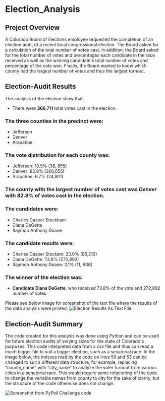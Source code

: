# Election_Analysis

## Project Overview
A Colorado Board of Elections employee requested the completion of an election audit of a recent local congressional election. The Board asked for a calculation of the total number of votes cast. In addition, the Board asked for the total number of votes and percentages each candidate in the race received as well as the winning candidate's total number of votes and percentage of the vote won. Finally, the Board wanted to know which county had the largest number of votes and thus the largest turnout. 

## Election-Audit Results 
The analysis of the election show that:
- There were **369,711** total votes cast in the election.
### The three counties in the precinct were:
  - Jefferson
  - Denver
  - Arapahoe
### The vote distribution for each county was:
  - Jefferson: 10.5% (38, 855)
  - Denver: 82.8% (306,055)
  - Arapahoe: 6.7% (24,801)
### The county with the largest number of votes cast was *Denver* with 82.8% of votes cast in the election. 

### The candidates were:
  - Charles Casper Stockham
  - Diana DeGette
  - Raymon Anthony Doane
### The candidate results were:
  - Charles Casper Stockam: 23.0% (85,213)
  - Diana DeGette: 73.8% (272,892)
  - Raymon Anthony Doane: 3.1% (11, 606)
### The winner of the election was:
  - **Candidate Diana DeGette**, who received 73.8% of the vote and 272,892 number of votes. 

Please see below image for screenshot of the text file where the results of the data analysis were printed.
![Election Results As Text File](https://user-images.githubusercontent.com/101225282/165023841-901d233f-e137-45d8-8efe-69618324387b.png)

## Election-Audit Summary
The code created for this analysis was done using Python and can be used for future election audits of varying sizes for the state of Colorado's purposes. This code interpreted data from a *csv* file and thus can read a much bigger file to suit a bigger election, such as a senatorial race. In the image below, the indexes read by the code on lines 50 and 53 can be changed to suit a different data structure, for example, replacing "county_name" with "city_name" to analyze the voter turnout from various cities in a senatorial race. This would require some refactoring of the code to change the variable names from county to city for the sake of clarity, but the structure of the code otherwise does not change.

![Screenshot from PyPoll Challenge code](https://user-images.githubusercontent.com/101225282/165024886-cb219f17-938d-42f1-9f20-0b22928a1a42.png)
